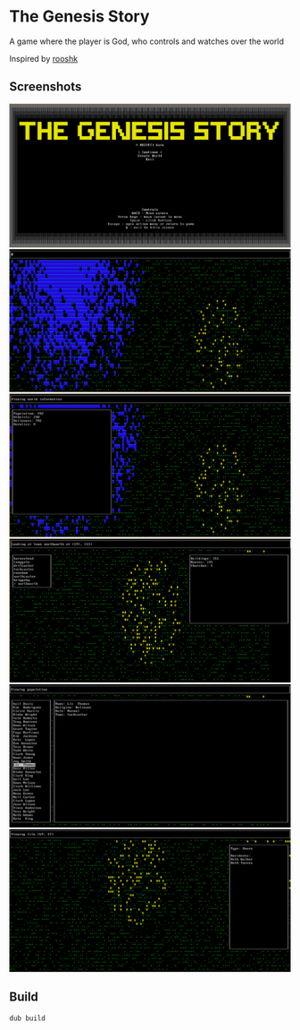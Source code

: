 # The Genesis Story
A game where the player is God, who controls and watches over the world

Inspired by [rooshk](https://github.com/cmspeedrunner/rooshk)

## Screenshots
<img src="/screenshots/mainmenu.png">
<img src="/screenshots/world.png">
<img src="/screenshots/worldinfo.png">
<img src="/screenshots/town.png">
<img src="/screenshots/people.png">
<img src="/screenshots/house.png">

## Build
```
dub build
```
